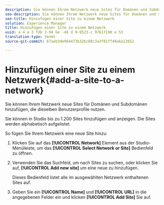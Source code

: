 ```yaml
---
description: Sie können Ihrem Netzwerk neue Sites für Domänen und Subdomänen hinzufügen, die dieselben Benutzerprofile nutzen.
seo-description: Sie können Ihrem Netzwerk neue Sites für Domänen und Subdomänen hinzufügen, die dieselben Benutzerprofile nutzen.
seo-title: Hinzufügen einer Site zu einem Netzwerk
solution: Experience Manager
title: Hinzufügen einer Site zu einem Netzwerk
uuid: a 4 a 3 fdb 2-94 be -48 d 9-9523-c 97617190 e 53
translation-type: tm+mt
source-git-commit: 67aeb3de964473b326c88c3a3f81ff48a6a12652

---
```



# Hinzufügen einer Site zu einem Netzwerk{#add-a-site-to-a-network}

Sie können Ihrem Netzwerk neue Sites für Domänen und Subdomänen hinzufügen, die dieselben Benutzerprofile nutzen.

Sie können in Studio bis zu 1.200 Sites hinzufügen und anzeigen. Die Sites werden alphabetisch aufgelistet.

So fügen Sie Ihrem Netzwerk eine neue Site hinzu:

1. Klicken Sie auf das **[!UICONTROL Network]** Element aus der Studio-Menüleiste, um das **[!UICONTROL Select Network or Site]** Bedienfeld zu öffnen.
1. Verwenden Sie das Suchfeld, um nach Sites zu suchen, oder klicken Sie auf, **[!UICONTROL Add new site]** um eine neue zu hinzufügen.

   Dieses Bedienfeld listet alle im ausgewählten Netzwerk enthaltenen Sites auf.

1. Geben Sie ein **[!UICONTROL Name]** und **[!UICONTROL URL]** in die angegebenen Felder ein und klicken **[!UICONTROL Add Site]** Sie auf.
